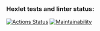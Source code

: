 ### Hexlet tests and linter status:
[![Actions Status](https://github.com/proydemte/java-project-lvl1/workflows/hexlet-check/badge.svg)](https://github.com/proydemte/java-project-lvl1/actions)
[![Maintainability](https://api.codeclimate.com/v1/badges/a99a88d28ad37a79dbf6/maintainability)](https://codeclimate.com/github/codeclimate/codeclimate/maintainability)